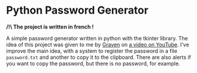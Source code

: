 # Python Password Generator
__/!\\ The project is written in french !__


A simple password generator written in python with the tkinter library. The idea of this project was given to me by [Graven](https://www.youtube.com/user/Gravenilvectuto) on [a video on YouTube](https://youtu.be/N4M4W7JPOL4). I've improve the main idea, with a system to register the password in a file `password.txt` and another to copy it to the clipboard. There are also alerts if you want to copy the password, but there is no password, for example.
